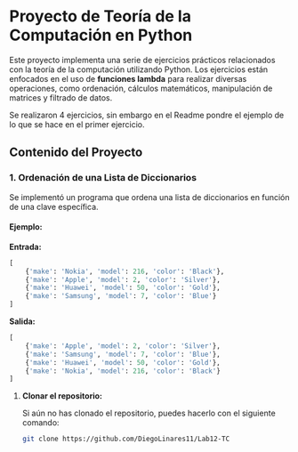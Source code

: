 # Proyecto de Teoría de la Computación en Python

Este proyecto implementa una serie de ejercicios prácticos relacionados con la teoría de la computación utilizando Python. Los ejercicios están enfocados en el uso de **funciones lambda** para realizar diversas operaciones, como ordenación, cálculos matemáticos, manipulación de matrices y filtrado de datos.

Se realizaron 4 ejercicios, sin embargo en el Readme pondre el ejemplo de lo que se hace en el primer ejercicio.

## Contenido del Proyecto

### 1. Ordenación de una Lista de Diccionarios
Se implementó un programa que ordena una lista de diccionarios en función de una clave específica.

#### Ejemplo:

**Entrada:**
```python
[
    {'make': 'Nokia', 'model': 216, 'color': 'Black'},
    {'make': 'Apple', 'model': 2, 'color': 'Silver'},
    {'make': 'Huawei', 'model': 50, 'color': 'Gold'},
    {'make': 'Samsung', 'model': 7, 'color': 'Blue'}
]
```
**Salida:**
```python
[
    {'make': 'Apple', 'model': 2, 'color': 'Silver'},
    {'make': 'Samsung', 'model': 7, 'color': 'Blue'},
    {'make': 'Huawei', 'model': 50, 'color': 'Gold'},
    {'make': 'Nokia', 'model': 216, 'color': 'Black'}
]
```

1. **Clonar el repositorio:**

   Si aún no has clonado el repositorio, puedes hacerlo con el siguiente comando:

   ```bash
   git clone https://github.com/DiegoLinares11/Lab12-TC
